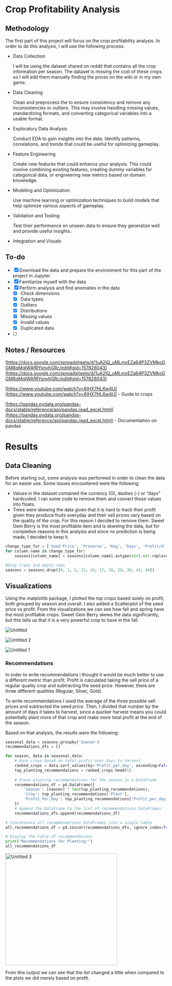 # Crop Profitability Analysis

## Methodology

The first part of this project will focus on the crop profitability analysis. In order to do this analysis, I will use the following process:

- Data Collection
    
    I will be using the dataset shared on reddit that contains all the crop information per season. The dataset is missing the cost of these crops so I will add them manually finding the prices on the wiki or in my own game.
    
- Data Cleaning
    
    Clean and preprocess the to ensure consistency and remove any inconsistencies or outliers. This may involve handling missing values, standardizing formats, and converting categorical variables into a usable format.
    
- Exploratory Data Analysis
    
    Conduct EDA to gain insights into the data. Identify patterns, correlations, and trends that could be useful for optimizing gameplay.
    
- Feature Engineering
    
    Create new features that could enhance your analysis. This could involve combining existing features, creating dummy variables for categorical data, or engineering new metrics based on domain knowledge.
    
- Modeling and Optimization
    
    Use machine learning or optimization techniques to build models that help optimize various aspects of gameplay.
    
- Validation and Testing
    
    Test their performance on unseen data to ensure they generalize well and provide useful insights.
    
- Integration and Visuals

## To-do

- [x]  Download the data and prepare the environment for this part of the project in Jupyter.
- [x]  Familiarize myself with the data
- [x]  Perform analysis and find anomalies in the data
    - [x]  Check dimensions
    - [x]  Data types
    - [x]  Outliers
    - [x]  Distributions
    - [x]  Missing values
    - [x]  Invalid values
    - [x]  Duplicated data
- [ ]  

## Notes / Resources

[https://docs.google.com/spreadsheets/d/1uA2IQ_uMLmvEZa64P3ZVMkoGGM8qMqIWAfRYsnyhGRc/edit#gid=157826043](https://docs.google.com/spreadsheets/d/1uA2IQ_uMLmvEZa64P3ZVMkoGGM8qMqIWAfRYsnyhGRc/edit#gid=157826043)

[https://www.youtube.com/watch?v=6lHX7HL6w4U](https://www.youtube.com/watch?v=6lHX7HL6w4U) - Guide to crops

[https://pandas.pydata.org/pandas-docs/stable/reference/api/pandas.read_excel.html](https://pandas.pydata.org/pandas-docs/stable/reference/api/pandas.read_excel.html) - Documentation on pandas

# Results

## Data Cleaning

Before starting out, some analysis was performed in order to clean the data for an easier use. Some issues encountered were the following:

- Values in the dataset contained the currency (G), dashes (-) or “days” hardcoded. I ran some code to remove them and convert those values into floats.
- Trees were skewing the data given that it is hard to track their profit given they produce fruits everyday and their sell prices vary based on the quality of the crop. For this reason I decided to remove them. Sweet Gem Berry is the most profitable item and is skweing the data, but for completion reasons in this analysis and since no prediction is being made, I decided to keep it.

```python
change_type_for = ['Seed Price', 'Preserve', 'Keg', 'Days', 'Profit/d' ,'Yield', 'Profit', 'Harvests', 'Reharvest', 'Profit/Season']
for column_name in change_type_for:
    seasons[column_name] = seasons[column_name].astype(str).str.replace("G", "").str.replace("-", '0').astype(float).fillna(0)

#drop trees and empty rows
seasons = seasons.drop([0, 1, 2, 15, 16, 17, 28, 29, 30, 43, 44])
```

## Visualizations

Using the matplotlib package, I plotted the top crops based solely on profit, both grouped by season and overall. I also added a Scatterplot of the seed price vs profit. From the visualizations we can see how fall and spring have the most profitable crops.  Sweet Gem Berry skews the data significantly, but this tells us that it is a very powerful crop to have in the fall.


![Untitled](https://github.com/daniellemontalvo/Stardew-Valley-Optimization/assets/81642044/01f5eb51-0589-4598-bc37-bf207a8e2b5a)

![Untitled 2](https://github.com/daniellemontalvo/Stardew-Valley-Optimization/assets/81642044/61c3a8c0-8449-40a1-a614-e916eff3ed21)

![Untitled 1](https://github.com/daniellemontalvo/Stardew-Valley-Optimization/assets/81642044/f920d488-d700-4de2-91dd-869d199a1f66)


### Recommendations

In order to write recommendations i thought it would be much better to use a different metric than profit. Profit is calculated taking the sell price of a regular quality crop and subtracting the seed price. However, there are three different qualities (Regular, Silver, Gold).

To write recommendations I used the average of the three possible sell prices and subtracted the seed price. Then, I divided that number by the amount of days it takes to harvest, since a quicker harvest means you could potentially plant more of that crop and make more total profit at the end of the season.

Based on that analysis, the results were the following:

```python
seasonal_data = seasons.groupby('Season')
recommendations_dfs = []

for season, data in seasonal_data:
    # Rank crops based on total profit over days to harvest
    ranked_crops = data.sort_values(by='Profit_per_day', ascending=False)
    top_planting_recommendations = ranked_crops.head(5)
    
    # Store planting recommendations for the season in a DataFrame
    recommendations_df = pd.DataFrame({
        'Season': [season] * len(top_planting_recommendations),
        'Crop': top_planting_recommendations['Plant'],
        'Profit_Per_Day': top_planting_recommendations['Profit_per_day']
    })
    # Append the DataFrame to the list of recommendations DataFrames
    recommendations_dfs.append(recommendations_df)

# Concatenate all recommendations DataFrames into a single table
all_recommendations_df = pd.concat(recommendations_dfs, ignore_index=True)

# Display the table of recommendations
print("Recommendations for Planting:")
all_recommendations_df
```
<img width="349" alt="Untitled 3" src="https://github.com/daniellemontalvo/Stardew-Valley-Optimization/assets/81642044/315859f5-a593-4201-9449-343866916292">


From this output we can see that the list changed a little when compared to the plots we did merely based on profit.
